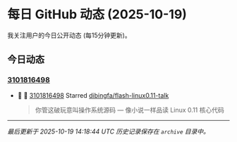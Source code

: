 # 每日 GitHub 动态 (2025-10-19)

我关注用户的今日公开动态 (每15分钟更新)。

## 今日动态

### [3101816498](https://github.com/3101816498)
- 🌟 👤 [3101816498](https://github.com/3101816498) Starred [dibingfa/flash-linux0.11-talk](https://github.com/dibingfa/flash-linux0.11-talk)
  > 你管这破玩意叫操作系统源码 — 像小说一样品读 Linux 0.11 核心代码


---
*最后更新于 2025-10-19 14:18:44 UTC*
*历史记录保存在 `archive` 目录中。*
